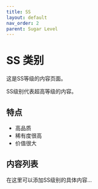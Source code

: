 ```yaml
---
title: SS
layout: default
nav_order: 2
parent: Sugar Level
---
```


# SS 类别

这是SS等级的内容页面。

SS级别代表超高等级的内容。

## 特点

- 高品质
- 稀有度很高
- 价值很大

## 内容列表

在这里可以添加SS级别的具体内容...